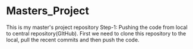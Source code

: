 # Masters_Project
This is my master's project repository
Step-1: Pushing the code from local to central repository(GItHub).
        First we need to clone this repository to the local, pull the recent commits and then push the code.
        
